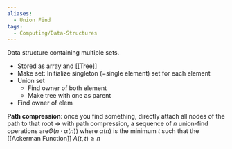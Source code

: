 ```yaml
---
aliases:
  - Union Find
tags:
  - Computing/Data-Structures
---
```

Data structure containing multiple sets.
- Stored as array and [[Tree]]
- Make set: Initialize singleton (=single element) set for each element
- Union set
	- Find owner of both element
	- Make tree with one as parent
- Find owner of elem

**Path compression**: once you find something, directly attach all nodes of the path to that root
⇒ with path compression, a sequence of $n$ union-find operations are$\Theta(n\cdot \alpha(n))$ where $\alpha(n)$ is the minimum $t$ such that the [[Ackerman Function]] $A(t,t)\geq n$
